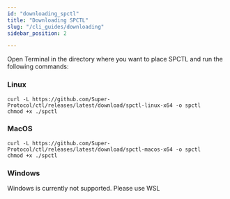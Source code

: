 ```yaml
---
id: "downloading_spctl"
title: "Downloading SPCTL"
slug: "/cli_guides/downloading"
sidebar_position: 2

---
```


Open Terminal in the directory where you want to place SPCTL and run the following commands:

### Linux
```
curl -L https://github.com/Super-Protocol/ctl/releases/latest/download/spctl-linux-x64 -o spctl
chmod +x ./spctl
```

### MacOS
```
curl -L https://github.com/Super-Protocol/ctl/releases/latest/download/spctl-macos-x64 -o spctl
chmod +x ./spctl
```

### Windows

Windows is currently not supported. Please use WSL
